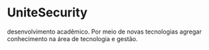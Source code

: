 # UniteSecurity
desenvolvimento acadêmico. Por meio de novas tecnologias agregar conhecimento na área de tecnologia e gestão.
